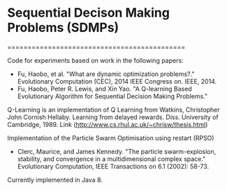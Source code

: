 # Sequential Decison Making Problems (SDMPs)
============================================

Code for experiments based on work in the following papers:
* Fu, Haobo, et al. "What are dynamic optimization problems?." Evolutionary Computation (CEC), 2014 IEEE Congress on. IEEE, 2014.
* Fu, Haobo, Peter R. Lewis, and Xin Yao. "A Q-learning Based Evolutionary Algorithm for Sequential Decision Making Problems."
    
Q-Learning is an implementation of Q Learning from Watkins, Christopher John Cornish Hellaby. 
Learning from delayed rewards. Diss. University of Cambridge, 1989.
Link (http://www.cs.rhul.ac.uk/~chrisw/thesis.html)
 
Implementation of the Particle Swarm Optimisation using restart (RPSO) 
* Clerc, Maurice, and James Kennedy. "The particle swarm-explosion, stability, and convergence in a multidimensional complex space." Evolutionary Computation, IEEE Transactions on 6.1 (2002): 58-73.

Currently implemented in Java 8. 
    
